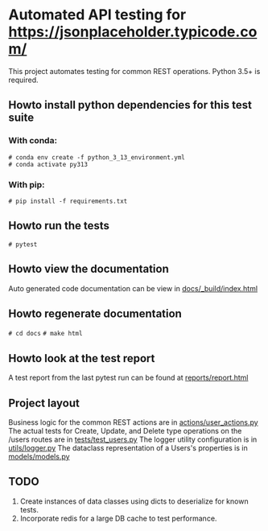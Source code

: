 #  Automated API testing for https://jsonplaceholder.typicode.com/
This project automates testing for common REST operations.  Python 3.5+ is required.

## Howto install python dependencies for this test suite
### With conda:

```
# conda env create -f python_3_13_environment.yml
# conda activate py313
```

### With pip:
`# pip install -f requirements.txt`

## Howto run the tests
`# pytest`

## Howto view the documentation
Auto generated code documentation can be view in [docs/_build/index.html](docs/_build/html/index.html)

## Howto regenerate documentation
`# cd docs`
`# make html`

## Howto look at the test report
A test report from the last pytest run can be found at [reports/report.html](reports/report.html)

## Project layout
Business logic for the common REST actions are in [actions/user_actions.py](actions/user_actions.py)
The actual tests for Create, Update, and Delete type operations on the /users routes are in [tests/test_users.py](tests/test_users.py)
The logger utility configuration is in [utils/logger.py](utils/logger.py)
The dataclass representation of a Users's properties is in [models/models.py](models/models.py)

## TODO
1. Create instances of data classes using dicts to deserialize for known tests.
2. Incorporate redis for a large DB cache to test performance.